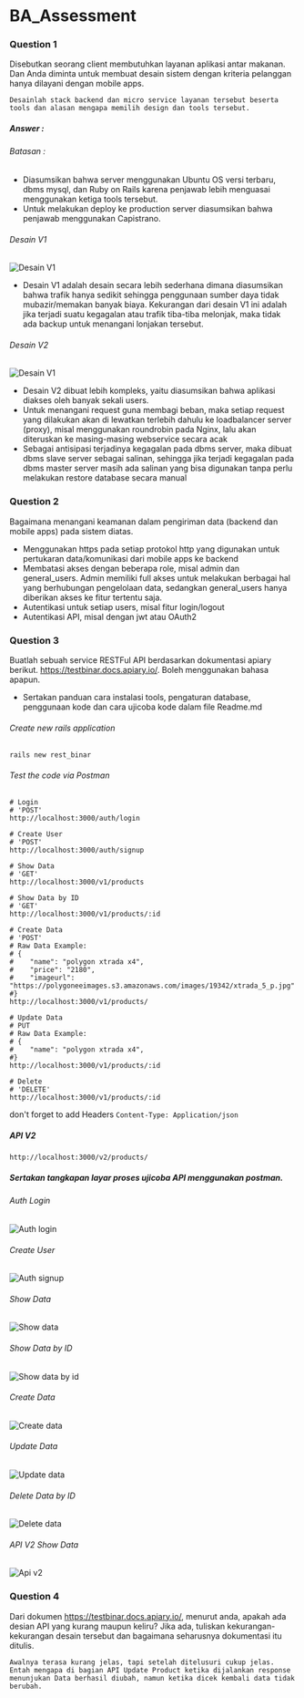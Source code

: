 # BA_Assessment

### Question 1
Disebutkan seorang client membutuhkan layanan aplikasi antar makanan. Dan Anda diminta untuk membuat desain sistem dengan kriteria pelanggan hanya dilayani dengan mobile apps.
```
Desainlah stack backend dan micro service layanan tersebut beserta tools dan alasan mengapa memilih design dan tools tersebut.
```
##### Answer :

###### Batasan :
- Diasumsikan bahwa server menggunakan Ubuntu OS versi terbaru, dbms mysql, dan Ruby on Rails karena penjawab lebih menguasai menggunakan ketiga tools tersebut.
- Untuk melakukan deploy ke production server diasumsikan bahwa penjawab menggunakan Capistrano.

###### Desain V1
![Desain V1](https://github.com/ndgspn/BA_Assessment/blob/master/diagram/desain%20v1.png)

- Desain V1 adalah desain secara lebih sederhana dimana diasumsikan bahwa trafik hanya sedikit sehingga penggunaan sumber daya tidak mubazir/memakan banyak biaya. Kekurangan dari desain V1 ini adalah jika terjadi suatu kegagalan atau trafik tiba-tiba melonjak, maka tidak ada backup untuk menangani lonjakan tersebut.


###### Desain V2
![Desain V1](https://github.com/ndgspn/BA_Assessment/blob/master/diagram/desain_v2.png)

- Desain V2 dibuat lebih kompleks, yaitu diasumsikan bahwa aplikasi diakses oleh banyak sekali users.
- Untuk menangani request guna membagi beban, maka setiap request yang dilakukan akan di lewatkan terlebih dahulu ke loadbalancer server (proxy), misal menggunakan roundrobin pada Nginx, lalu akan diteruskan ke masing-masing webservice secara acak
- Sebagai antisipasi terjadinya kegagalan pada dbms server, maka dibuat dbms slave server sebagai salinan, sehingga jika terjadi kegagalan pada dbms master server masih ada salinan yang bisa digunakan tanpa perlu melakukan restore database secara manual


### Question 2
Bagaimana menangani keamanan dalam pengiriman data (backend dan mobile apps) pada sistem diatas.
- Menggunakan https pada setiap protokol http yang digunakan untuk pertukaran data/komunikasi dari mobile apps ke backend
- Membatasi akses dengan beberapa role, misal admin dan general_users. Admin memiliki full akses untuk melakukan berbagai hal yang berhubungan pengelolaan data, sedangkan general_users hanya diberikan akses ke fitur tertentu saja.
- Autentikasi untuk setiap users, misal fitur login/logout
- Autentikasi API, misal dengan jwt atau OAuth2

### Question 3
Buatlah sebuah service RESTFul API berdasarkan dokumentasi apiary berikut.
https://testbinar.docs.apiary.io/. Boleh menggunakan bahasa apapun.
- Sertakan panduan cara instalasi tools, pengaturan database, penggunaan kode dan cara ujicoba kode dalam file Readme.md

###### Create new rails application
```
rails new rest_binar
```
###### Test the code via Postman
```
# Login
# 'POST'
http://localhost:3000/auth/login

# Create User
# 'POST'
http://localhost:3000/auth/signup

# Show Data
# 'GET'
http://localhost:3000/v1/products

# Show Data by ID
# 'GET' 
http://localhost:3000/v1/products/:id

# Create Data
# 'POST'
# Raw Data Example:
# {
#    "name": "polygon xtrada x4",
#    "price": "2180",
#    "imageurl": "https://polygoneeimages.s3.amazonaws.com/images/19342/xtrada_5_p.jpg"
#}
http://localhost:3000/v1/products/

# Update Data
# PUT
# Raw Data Example:
# {
#    "name": "polygon xtrada x4",
#}
http://localhost:3000/v1/products/:id

# Delete
# 'DELETE'
http://localhost:3000/v1/products/:id

```

don't forget to add Headers `Content-Type: Application/json`

##### API V2
```
http://localhost:3000/v2/products/
```


##### Sertakan tangkapan layar proses ujicoba API menggunakan postman.
###### Auth Login
![Auth login](https://github.com/ndgspn/BA_Assessment/blob/master/images/auth_login.png)

###### Create User
![Auth signup](https://github.com/ndgspn/BA_Assessment/blob/master/images/auth_signup.png)

###### Show Data
![Show data](https://github.com/ndgspn/BA_Assessment/blob/master/images/show_all_products.png)

###### Show Data by ID
![Show data by id](https://github.com/ndgspn/BA_Assessment/blob/master/images/show_data_by_id.png)

###### Create Data
![Create data](https://github.com/ndgspn/BA_Assessment/blob/master/images/create.png)

###### Update Data
![Update data](https://github.com/ndgspn/BA_Assessment/blob/master/images/update.png)

###### Delete Data by ID
![Delete data](https://github.com/ndgspn/BA_Assessment/blob/master/images/delete.png)

###### API V2 Show Data
![Api v2](https://github.com/ndgspn/BA_Assessment/blob/master/images/products_v2.png)

### Question 4 
Dari dokumen https://testbinar.docs.apiary.io/, menurut anda, apakah ada desian API yang kurang maupun keliru? Jika ada, tuliskan kekurangan-kekurangan desain tersebut dan bagaimana seharusnya dokumentasi itu ditulis.
```
Awalnya terasa kurang jelas, tapi setelah ditelusuri cukup jelas. 
Entah mengapa di bagian API Update Product ketika dijalankan response menunjukan Data berhasil diubah, namun ketika dicek kembali data tidak berubah.
```
